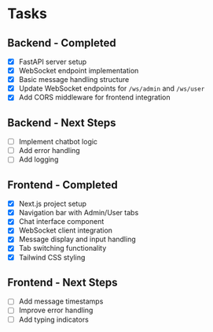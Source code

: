 # Tasks

## Backend - Completed
- [x] FastAPI server setup
- [x] WebSocket endpoint implementation
- [x] Basic message handling structure
- [x] Update WebSocket endpoints for `/ws/admin` and `/ws/user`
- [x] Add CORS middleware for frontend integration

## Backend - Next Steps
- [ ] Implement chatbot logic
- [ ] Add error handling
- [ ] Add logging

## Frontend - Completed
- [x] Next.js project setup
- [x] Navigation bar with Admin/User tabs
- [x] Chat interface component
- [x] WebSocket client integration
- [x] Message display and input handling
- [x] Tab switching functionality
- [x] Tailwind CSS styling

## Frontend - Next Steps
- [ ] Add message timestamps
- [ ] Improve error handling
- [ ] Add typing indicators
